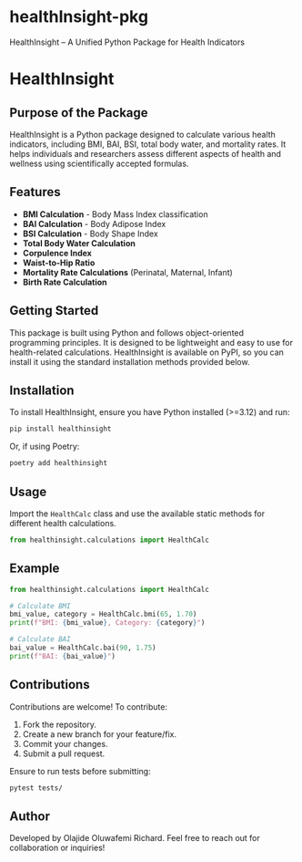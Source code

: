# healthInsight-pkg
HealthInsight – A Unified Python Package for Health Indicators

# HealthInsight

## Purpose of the Package
HealthInsight is a Python package designed to calculate various health indicators, including BMI, BAI, BSI, total body water, and mortality rates. It helps individuals and researchers assess different aspects of health and wellness using scientifically accepted formulas.

## Features
- **BMI Calculation** - Body Mass Index classification
- **BAI Calculation** - Body Adipose Index
- **BSI Calculation** - Body Shape Index
- **Total Body Water Calculation**
- **Corpulence Index**
- **Waist-to-Hip Ratio**
- **Mortality Rate Calculations** (Perinatal, Maternal, Infant)
- **Birth Rate Calculation**

## Getting Started
This package is built using Python and follows object-oriented programming principles. It is designed to be lightweight and easy to use for health-related calculations. HealthInsight is available on PyPI, so you can install it using the standard installation methods provided below.

## Installation
To install HealthInsight, ensure you have Python installed (>=3.12) and run:
```sh
pip install healthinsight
```
Or, if using Poetry:
```sh
poetry add healthinsight
```

## Usage
Import the `HealthCalc` class and use the available static methods for different health calculations.
```python
from healthinsight.calculations import HealthCalc
```

## Example
```python
from healthinsight.calculations import HealthCalc

# Calculate BMI
bmi_value, category = HealthCalc.bmi(65, 1.70)
print(f"BMI: {bmi_value}, Category: {category}")

# Calculate BAI
bai_value = HealthCalc.bai(90, 1.75)
print(f"BAI: {bai_value}")
```

## Contributions
Contributions are welcome! To contribute:
1. Fork the repository.
2. Create a new branch for your feature/fix.
3. Commit your changes.
4. Submit a pull request.

Ensure to run tests before submitting:
```sh
pytest tests/
```

## Author
Developed by Olajide Oluwafemi Richard. Feel free to reach out for collaboration or inquiries!

